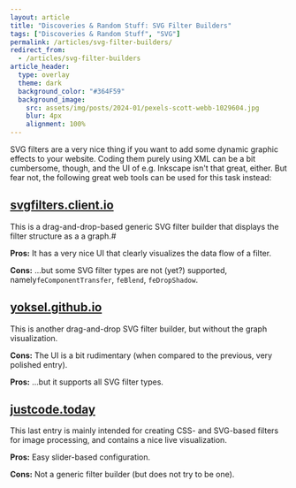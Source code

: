 ```yaml
---
layout: article
title: "Discoveries & Random Stuff: SVG Filter Builders"
tags: ["Discoveries & Random Stuff", "SVG"]
permalink: /articles/svg-filter-builders/
redirect_from:
  - /articles/svg-filter-builders
article_header:
  type: overlay
  theme: dark
  background_color: "#364F59"
  background_image:
    src: assets/img/posts/2024-01/pexels-scott-webb-1029604.jpg
    blur: 4px
    alignment: 100%
---
```


SVG filters are a very nice thing if you want to add some dynamic graphic effects to your website.
Coding them purely using XML can be a bit cumbersome, though, and the UI of e.g. Inkscape isn't that great, either.
But fear not, the following great web tools can be used for this task instead:

## [svgfilters.client.io](https://svgfilters.client.io/)
This is a drag-and-drop-based generic SVG filter builder that displays the filter structure as a a graph.#

**Pros:** It has a very nice UI that clearly visualizes the data flow of a filter.

**Cons:** &hellip;but some SVG filter types are not (yet?) supported, namely`feComponentTransfer`, `feBlend`, `feDropShadow`.

## [yoksel.github.io](https://yoksel.github.io/svg-filters/#/)
This is another drag-and-drop SVG filter builder, but without the graph visualization.

**Cons:** The UI is a bit rudimentary (when compared to the previous, very polished entry).

**Pros:** &hellip;but it supports all SVG filter types.

## [justcode.today](https://justcode.today/filters/)
This last entry is mainly intended for creating CSS- and SVG-based filters for image processing,
and contains a nice live visualization.

**Pros:** Easy slider-based configuration.

**Cons:** Not a generic filter builder (but does not try to be one).
